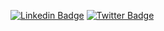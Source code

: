 
[![Linkedin Badge](https://img.shields.io/badge/LinkedIn-0077B5?style=for-the-badge&logo=linkedin&logoColor=white)](https://linkedin.com/in/jarrodrother)
[![Twitter Badge](https://img.shields.io/badge/Twitter-1DA1F2?style=for-the-badge&logo=twitter&logoColor=white)](https://twitter.com/jarrodrother87)
